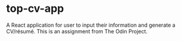 # top-cv-app
A React application for user to input their information and generate a CV/résumé. This is an assignment from The Odin Project.
